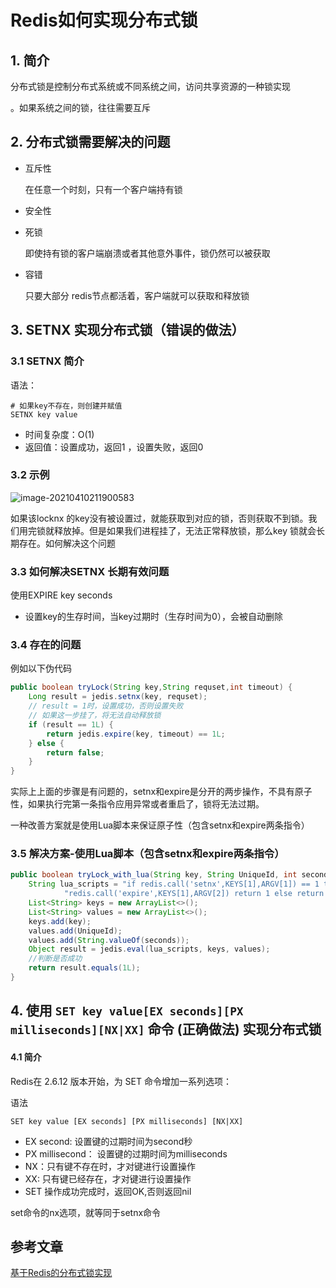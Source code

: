 # Redis如何实现分布式锁

## 1. 简介

分布式锁是控制分布式系统或不同系统之间，访问共享资源的一种锁实现

。如果系统之间的锁，往往需要互斥

## 2. 分布式锁需要解决的问题

- 互斥性

  在任意一个时刻，只有一个客户端持有锁

- 安全性

- 死锁

  即使持有锁的客户端崩溃或者其他意外事件，锁仍然可以被获取

- 容错

  只要大部分 redis节点都活着，客户端就可以获取和释放锁

## 3. SETNX 实现分布式锁（错误的做法）

### 3.1 SETNX 简介

语法：

```
# 如果key不存在，则创建并赋值
SETNX key value 
```

- 时间复杂度：O(1)
- 返回值：设置成功，返回1 ，设置失败，返回0

### 3.2 示例

![image-20210410211900583](https://gitee.com/zszdevelop/blogimage/raw/master/image-20210410211900583.png)

如果该locknx 的key没有被设置过，就能获取到对应的锁，否则获取不到锁。我们用完锁就释放掉。但是如果我们进程挂了，无法正常释放锁，那么key 锁就会长期存在。如何解决这个问题

### 3.3 如何解决SETNX 长期有效问题

使用EXPIRE key seconds

- 设置key的生存时间，当key过期时（生存时间为0），会被自动删除

### 3.4 存在的问题

例如以下伪代码

```java
public boolean tryLock(String key,String requset,int timeout) {
    Long result = jedis.setnx(key, requset);
    // result = 1时，设置成功，否则设置失败
    // 如果这一步挂了，将无法自动释放锁
    if (result == 1L) {
        return jedis.expire(key, timeout) == 1L;
    } else {
        return false;
    }
}
```

实际上上面的步骤是有问题的，setnx和expire是分开的两步操作，不具有原子性，如果执行完第一条指令应用异常或者重启了，锁将无法过期。

一种改善方案就是使用Lua脚本来保证原子性（包含setnx和expire两条指令）

### 3.5 解决方案-使用Lua脚本（包含setnx和expire两条指令）

```java
public boolean tryLock_with_lua(String key, String UniqueId, int seconds) {
    String lua_scripts = "if redis.call('setnx',KEYS[1],ARGV[1]) == 1 then" +
            "redis.call('expire',KEYS[1],ARGV[2]) return 1 else return 0 end";
    List<String> keys = new ArrayList<>();
    List<String> values = new ArrayList<>();
    keys.add(key);
    values.add(UniqueId);
    values.add(String.valueOf(seconds));
    Object result = jedis.eval(lua_scripts, keys, values);
    //判断是否成功
    return result.equals(1L);
}
```



## 4. 使用 `SET key value[EX seconds][PX milliseconds][NX|XX]` 命令 (正确做法) 实现分布式锁

#### 4.1 简介

Redis在 2.6.12 版本开始，为 SET 命令增加一系列选项：

语法

```
SET key value [EX seconds] [PX milliseconds] [NX|XX]
```

- EX second: 设置键的过期时间为second秒
- PX millisecond： 设置键的过期时间为milliseconds
- NX：只有键不存在时，才对键进行设置操作
- XX: 只有键已经存在，才对键进行设置操作
- SET 操作成功完成时，返回OK,否则返回nil

set命令的nx选项，就等同于setnx命令

## 参考文章

[基于Redis的分布式锁实现](https://juejin.cn/post/6844903830442737671)